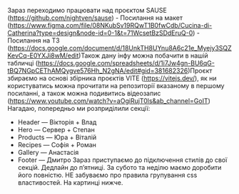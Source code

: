 Зараз переходимо працювати над проєктом SAUSE
(https://github.com/nightven/sause) - Посилання на макет
(https://www.figma.com/file/08NKubSv19RQwT1B0fwCdb/Cucina-di-Catherina?type=design&node-id=0-1&t=71WcsetBzSDdEruQ-0) -
Посилання на ТЗ
(https://docs.google.com/document/d/18UnkTH8UYnu8A6c21e_Myejy3SQZKevCq-E0YXJi8wM/edit)Також
дану інфу можна побачити в нашій табличці
(https://docs.google.com/spreadsheets/d/1i7Jw4gn-BU6qG-tBQ7NGpCEThAMQygve576Hh_N2gNA/edit#gid=381682326)Проєкт
збираємо на основі збірника проєктів VITE (https://vitejs.dev/), як ни
користуватись можна прочитати на репозиторії вказаному в першому посиланні, а
також можна подивитись відеозапис
(https://www.youtube.com/watch?v=aOgiRujT0ls&ab_channel=GoIT) Нагадаю,
попередньо ми розприділили секції:

- Header — Вікторія + Влад
- Hero — Сервер + Степан
- Products — Юра + Віталій
- Recipes — Софія + Роман
- Gallery — Анастасія
- Footer — Дмитро  Зараз приступаємо до підключення стилів до свої
  секцій. Дедлайн до пʼятниці. За субото та неділю маємо доробити його повністю.
  НЕ забуваємо про правила групування css властивостей. На картинці нижче.
